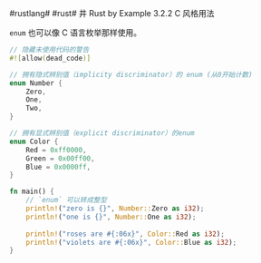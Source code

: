 #rustlang# #rust#
井 Rust by Example 3.2.2 C 风格用法

`enum` 也可以像 C 语言枚举那样使用。

```rust
// 隐藏未使用代码的警告
#![allow(dead_code)]

// 拥有隐式辨别值（implicity discriminator）的 enum (从0开始计数)
enum Number {
    Zero,
    One,
    Two,
}

// 拥有显式辨别值（explicit discriminator）的enum
enum Color {
    Red = 0xff0000,
    Green = 0x00ff00,
    Blue = 0x0000ff,
}

fn main() {
    // `enum` 可以转成整型
    println!("zero is {}", Number::Zero as i32);
    println!("one is {}", Number::One as i32);
    
    println!("roses are #{:06x}", Color::Red as i32);
    println!("violets are #{:06x}", Color::Blue as i32);
}
```

